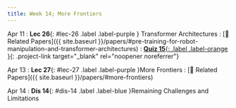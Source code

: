 ```yaml
---
title: Week 14; More Frontiers
---
```


Apr 11
: **Lec 26**{: #lec-26 .label .label-purple } Transformer Architectures
  : [📃 Related Papers]({{ site.baseurl }}/papers/#pre-training-for-robot-manipulation-and-transformer-architectures)
: [**Quiz 15**{: .label .label-orange }](https://www.gradescope.com/courses/480760){: .project-link target="_blank" rel="noopener noreferrer"}

Apr 13
: **Lec 27**{: #lec-27 .label .label-purple }More Frontiers
  : [📃 Related Papers]({{ site.baseurl }}/papers/#more-frontiers)


Apr 14
: **Dis 14**{: #dis-14 .label .label-blue }Remaining Challenges and Limitations
